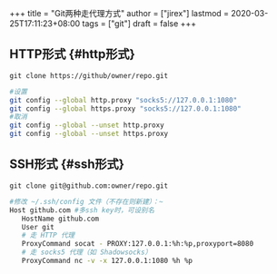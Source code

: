 +++
title = "Git两种走代理方式"
author = ["jirex"]
lastmod = 2020-03-25T17:11:23+08:00
tags = ["git"]
draft = false
+++

## HTTP形式 {#http形式}

`git clone https://github/owner/repo.git`

```bash
#设置
git config --global http.proxy "socks5://127.0.0.1:1080"
git config --global https.proxy "socks5://127.0.0.1:1080"
#取消
git config --global --unset http.proxy
git config --global --unset https.proxy
```


## SSH形式 {#ssh形式}

`git clone git@github.com:owner/repo.git`

```bash
#修改 ~/.ssh/config 文件（不存在则新建）：~
Host github.com #多ssh key时，可设别名
   HostName github.com
   User git
   # 走 HTTP 代理
   ProxyCommand socat - PROXY:127.0.0.1:%h:%p,proxyport=8080
   # 走 socks5 代理（如 Shadowsocks）
   ProxyCommand nc -v -x 127.0.0.1:1080 %h %p
```
